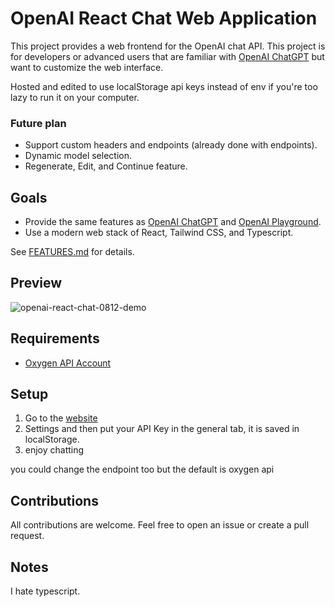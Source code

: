 # OpenAI React Chat Web Application
<!-- markdown-link-check-disable -->
This project provides a web frontend for the OpenAI chat API. This project is for developers or advanced users that are familiar with [OpenAI ChatGPT](https://chat.openai.com/) but want to customize the web interface.

Hosted and edited to use localStorage api keys instead of env if you're too lazy to run it on your computer.

### Future plan
* Support custom headers and endpoints (already done with endpoints).
* Dynamic model selection.
* Regenerate, Edit, and Continue feature.




## Goals
* Provide the same features as [OpenAI ChatGPT](https://chat.openai.com/) and <!-- markdown-link-check-enable -->
[OpenAI Playground](https://platform.openai.com/playground?mode=chat).
* Use a modern web stack of React, Tailwind CSS, and Typescript.

See [FEATURES.md](FEATURES.md) for details.

## Preview

![openai-react-chat-0812-demo](https://github.com/user-attachments/assets/4140d46c-cff2-481b-b606-d2ce869209f3)





## Requirements

* [Oxygen API Account](https://www.oxyapi.uk/auth/login)


## Setup

1. Go to the [website]( https://openai-api-chat-teal.vercel.app/)
2. Settings and then put your API Key in the general tab, it is saved in localStorage.
3. enjoy chatting 

you could change the endpoint too but the default is oxygen api
## Contributions

All contributions are welcome. Feel free to open an issue or create a pull request.

## Notes

I hate typescript.
